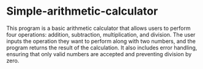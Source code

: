 # Simple-arithmetic-calculator


This program is a basic arithmetic calculator that allows users to perform four operations: addition, subtraction, multiplication, and division. The user inputs the operation they want to perform along with two numbers, and the program returns the result of the calculation. It also includes error handling, ensuring that only valid numbers are accepted and preventing division by zero.
